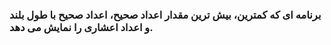 ###  برنامه ای که کمترین، بیش ترین مقدار اعداد صحیح، اعداد صحیح با طول بلند و اعداد اعشاری را نمایش می دهد.